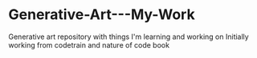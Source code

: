 # Generative-Art---My-Work
Generative art repository with things I'm learning and working on 
Initially working from codetrain and nature of code book
